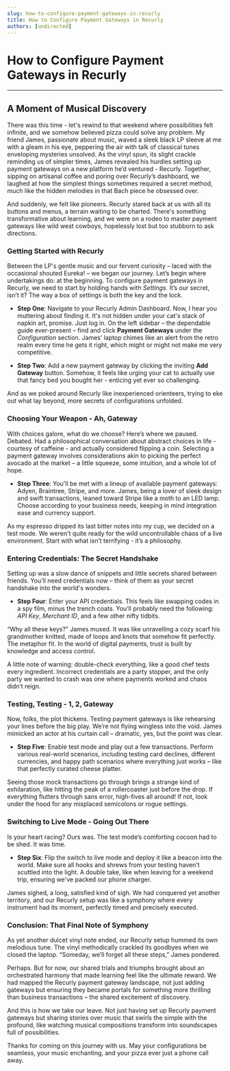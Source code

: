 ```yaml
---
slug: how-to-configure-payment-gateways-in-recurly
title: How to Configure Payment Gateways in Recurly
authors: [undirected]
---
```



# How to Configure Payment Gateways in Recurly

---

## A Moment of Musical Discovery

There was this time - let's rewind to that weekend where possibilities felt infinite, and we somehow believed pizza could solve any problem. My friend James, passionate about music, waved a sleek black LP sleeve at me with a gleam in his eye, peppering the air with talk of classical tunes enveloping mysteries unsolved. As the vinyl spun, its slight crackle reminding us of simpler times, James revealed his hurdles setting up payment gateways on a new platform he’d ventured - Recurly. Together, sipping on artisanal coffee and poring over Recurly’s dashboard, we laughed at how the simplest things sometimes required a secret method, much like the hidden melodies in that Bach piece he obsessed over.

And suddenly, we felt like pioneers. Recurly stared back at us with all its buttons and menus, a terrain waiting to be charted. There's something transformative about learning, and we were on a rodeo to master payment gateways like wild west cowboys, hopelessly lost but too stubborn to ask directions.

### Getting Started with Recurly

Between the LP's gentle music and our fervent curiosity – laced with the occasional shouted Eureka! – we began our journey. Let’s begin where undertakings do: at the beginning. To configure payment gateways in Recurly, we need to start by holding hands with _Settings_. It’s our secret, isn’t it? The way a box of settings is both the key and the lock.

- **Step One**: Navigate to your Recurly Admin Dashboard. Now, I hear you muttering about finding it. It's not hidden under your cat's stack of napkin art, promise. Just log in. On the left sidebar – the dependable guide ever-present – find and click **Payment Gateways** under the _Configuration_ section. James’ laptop chimes like an alert from the retro realm every time he gets it right, which might or might not make me very competitive.

- **Step Two**: Add a new payment gateway by clicking the inviting **Add Gateway** button. Somehow, it feels like urging your cat to actually use that fancy bed you bought her - enticing yet ever so challenging.

And as we poked around Recurly like inexperienced orienteers, trying to eke out what lay beyond, more secrets of configurations unfolded.

### Choosing Your Weapon - Ah, Gateway

With choices galore, what do we choose? Here’s where we paused. Debated. Had a philosophical conversation about abstract choices in life - courtesy of caffeine - and actually considered flipping a coin. Selecting a payment gateway involves considerations akin to picking the perfect avocado at the market – a little squeeze, some intuition, and a whole lot of hope.

- **Step Three**: You'll be met with a lineup of available payment gateways: Adyen, Braintree, Stripe, and more. James, being a lover of sleek design and swift transactions, leaned toward Stripe like a moth to an LED lamp. Choose according to your business needs, keeping in mind integration ease and currency support.

As my espresso dripped its last bitter notes into my cup, we decided on a test mode. We weren't quite ready for the wild uncontrollable chaos of a live environment. Start with what isn’t terrifying - it’s a philosophy.

### Entering Credentials: The Secret Handshake

Setting up was a slow dance of snippets and little secrets shared between friends. You’ll need credentials now – think of them as your secret handshake into the world's wonders.

- **Step Four**: Enter your API credentials. This feels like swapping codes in a spy film, minus the trench coats. You’ll probably need the following: _API Key_, _Merchant ID_, and a few other nifty tidbits.

“Why all these keys?” James mused. It was like unravelling a cozy scarf his grandmother knitted, made of loops and knots that somehow fit perfectly. The metaphor fit. In the world of digital payments, trust is built by knowledge and access control.

A little note of warning: double-check everything, like a good chef tests every ingredient. Incorrect credentials are a party stopper, and the only party we wanted to crash was one where payments worked and chaos didn’t reign.

### Testing, Testing - 1, 2, Gateway

Now, folks, the plot thickens. Testing payment gateways is like rehearsing your lines before the big play. We’re not flying wingless into the void. James mimicked an actor at his curtain call – dramatic, yes, but the point was clear.

- **Step Five**: Enable test mode and play out a few transactions. Perform various real-world scenarios, including testing card declines, different currencies, and happy path scenarios where everything just works – like that perfectly curated cheese platter.

Seeing those mock transactions go through brings a strange kind of exhilaration, like hitting the peak of a rollercoaster just before the drop. If everything flutters through sans error, high-fives all around! If not, look under the hood for any misplaced semicolons or rogue settings.

### Switching to Live Mode - Going Out There

Is your heart racing? Ours was. The test mode’s comforting cocoon had to be shed. It was time.

- **Step Six**: Flip the switch to live mode and deploy it like a beacon into the world. Make sure all hooks and shrews from your testing haven’t scuttled into the light. A double take, like when leaving for a weekend trip, ensuring we've packed our phone charger.

James sighed, a long, satisfied kind of sigh. We had conquered yet another territory, and our Recurly setup was like a symphony where every instrument had its moment, perfectly timed and precisely executed.

### Conclusion: That Final Note of Symphony

As yet another dulcet vinyl note ended, our Recurly setup hummed its own melodious tune. The vinyl methodically crackled its goodbyes when we closed the laptop. “Someday, we’ll forget all these steps,” James pondered.

Perhaps. But for now, our shared trials and triumphs brought about an orchestrated harmony that made learning feel like the ultimate reward. We had mapped the Recurly payment gateway landscape, not just adding gateways but ensuring they became portals for something more thrilling than business transactions – the shared excitement of discovery.

And this is how we take our leave. Not just having set up Recurly payment gateways but sharing stories over music that swirls the simple with the profound, like watching musical compositions transform into soundscapes full of possibilities.

Thanks for coming on this journey with us. May your configurations be seamless, your music enchanting, and your pizza ever just a phone call away.